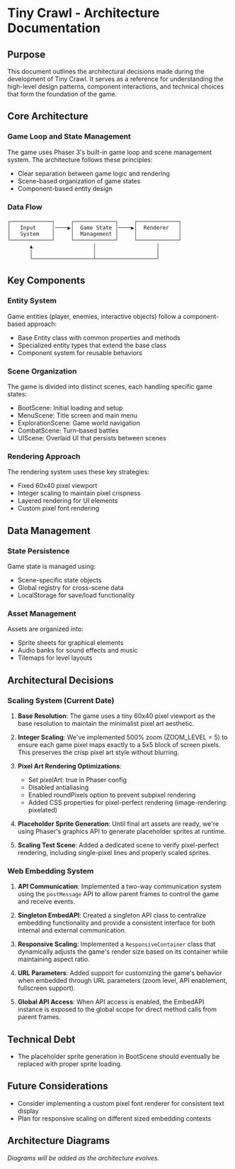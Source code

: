 # Tiny Crawl - Architecture Documentation

## Purpose

This document outlines the architectural decisions made during the development of Tiny Crawl. It serves as a reference for understanding the high-level design patterns, component interactions, and technical choices that form the foundation of the game.

## Core Architecture

### Game Loop and State Management

The game uses Phaser 3's built-in game loop and scene management system. The architecture follows these principles:

- Clear separation between game logic and rendering
- Scene-based organization of game states
- Component-based entity design

### Data Flow

```
┌─────────────┐     ┌─────────────┐     ┌─────────────┐
│   Input     │────▶│  Game State │────▶│  Renderer   │
│   System    │     │  Management │     │             │
└─────────────┘     └─────────────┘     └─────────────┘
       ▲                   │                   │
       │                   │                   │
       └───────────────────┴───────────────────┘
```

## Key Components

### Entity System

Game entities (player, enemies, interactive objects) follow a component-based approach:

- Base Entity class with common properties and methods
- Specialized entity types that extend the base class
- Component system for reusable behaviors

### Scene Organization

The game is divided into distinct scenes, each handling specific game states:

- BootScene: Initial loading and setup
- MenuScene: Title screen and main menu
- ExplorationScene: Game world navigation
- CombatScene: Turn-based battles
- UIScene: Overlaid UI that persists between scenes

### Rendering Approach

The rendering system uses these key strategies:

- Fixed 60x40 pixel viewport
- Integer scaling to maintain pixel crispness
- Layered rendering for UI elements
- Custom pixel font rendering

## Data Management

### State Persistence

Game state is managed using:

- Scene-specific state objects
- Global registry for cross-scene data
- LocalStorage for save/load functionality

### Asset Management

Assets are organized into:

- Sprite sheets for graphical elements
- Audio banks for sound effects and music
- Tilemaps for level layouts

## Architectural Decisions

### Scaling System (Current Date)

1. **Base Resolution**: The game uses a tiny 60x40 pixel viewport as the base resolution to maintain the minimalist pixel art aesthetic.

2. **Integer Scaling**: We've implemented 500% zoom (ZOOM_LEVEL = 5) to ensure each game pixel maps exactly to a 5x5 block of screen pixels. This preserves the crisp pixel art style without blurring.

3. **Pixel Art Rendering Optimizations**:

   - Set pixelArt: true in Phaser config
   - Disabled antialiasing
   - Enabled roundPixels option to prevent subpixel rendering
   - Added CSS properties for pixel-perfect rendering (image-rendering: pixelated)

4. **Placeholder Sprite Generation**: Until final art assets are ready, we're using Phaser's graphics API to generate placeholder sprites at runtime.

5. **Scaling Test Scene**: Added a dedicated scene to verify pixel-perfect rendering, including single-pixel lines and properly scaled sprites.

### Web Embedding System

1. **API Communication**: Implemented a two-way communication system using the `postMessage` API to allow parent frames to control the game and receive events.

2. **Singleton EmbedAPI**: Created a singleton API class to centralize embedding functionality and provide a consistent interface for both internal and external communication.

3. **Responsive Scaling**: Implemented a `ResponsiveContainer` class that dynamically adjusts the game's render size based on its container while maintaining aspect ratio.

4. **URL Parameters**: Added support for customizing the game's behavior when embedded through URL parameters (zoom level, API enablement, fullscreen support).

5. **Global API Access**: When API access is enabled, the EmbedAPI instance is exposed to the global scope for direct method calls from parent frames.

## Technical Debt

- The placeholder sprite generation in BootScene should eventually be replaced with proper sprite loading.

## Future Considerations

- Consider implementing a custom pixel font renderer for consistent text display
- Plan for responsive scaling on different sized embedding contexts

## Architecture Diagrams

_Diagrams will be added as the architecture evolves._
